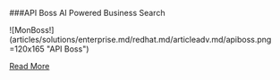 ###API Boss
AI Powered Business Search

![MonBoss!] (articles/solutions/enterprise.md/redhat.md/articleadv.md/apiboss.png =120x165 "API Boss")

[Read More]({{#makeLink}}./landing.html?product_path=./products/apiboss.md&menu_path=.menus/en{{/makeLink}})